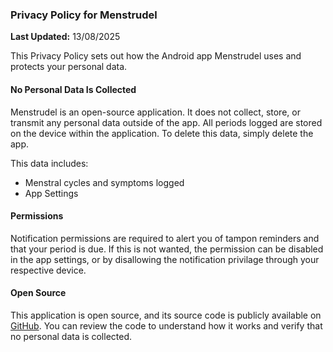 ### Privacy Policy for Menstrudel

**Last Updated:** 13/08/2025

This Privacy Policy sets out how the Android app Menstrudel uses and protects your personal data. 

#### No Personal Data Is Collected

Menstrudel is an open-source application. It does not collect, store, or transmit any personal data outside of the app. All periods logged are stored on the device within the application. To delete this data, simply delete the app.

This data includes:
* Menstral cycles and symptoms logged
* App Settings

#### Permissions

Notification permissions are required to alert you of tampon reminders and that your period is due. If this is not wanted, the permission can be disabled in the app settings, or by disallowing the notification privilage through your respective device.

#### Open Source

This application is open source, and its source code is publicly available on [GitHub](https://github.com/J-shw/Menstrudel). You can review the code to understand how it works and verify that no personal data is collected.
